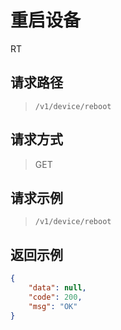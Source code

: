 # 重启设备

RT

## 请求路径

> `​/v1​/device​/reboot`

## 请求方式

> GET

## 请求示例

> `​/v1​/device​/reboot`

## 返回示例

```json
{
    "data": null,
    "code": 200,
    "msg": "OK"
}
```